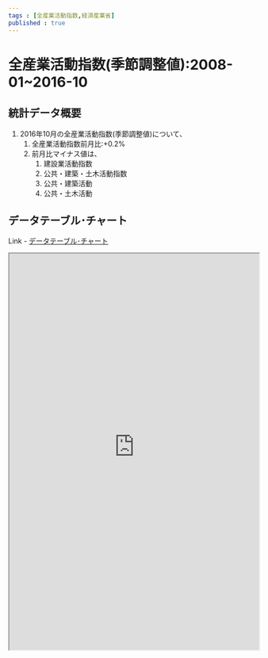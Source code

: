```yaml
--- 
tags : [全産業活動指数,経済産業省] 
published : true
---
```

# 全産業活動指数(季節調整値):2008-01~2016-10 
## 統計データ概要
1. 2016年10月の全産業活動指数(季節調整値)について、
	1. 全産業活動指数前月比:+0.2%
	1. 前月比マイナス値は、
		1. 建設業活動指数
		1. 公共・建築・土木活動指数
		1. 公共・建築活動
		1. 公共・土木活動
	
## データテーブル･チャート
Link - [データテーブル･チャート](http://knowledgevault.saecanet.com/charts/am-consulting.co.jp-IAA.html)
<iframe src="http://knowledgevault.saecanet.com/charts/am-consulting.co.jp-IAA.html" width="100%" height="800px"></iframe>